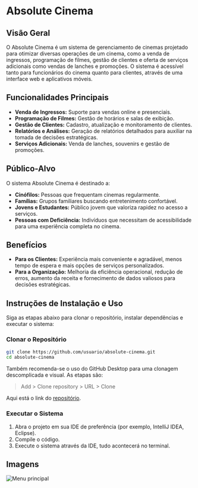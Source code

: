 # Absolute Cinema

## Visão Geral
O Absolute Cinema é um sistema de gerenciamento de cinemas projetado para otimizar diversas operações de um cinema, como a venda de ingressos, programação de filmes, gestão de clientes e oferta de serviços adicionais como vendas de lanches e promoções. O sistema é acessível tanto para funcionários do cinema quanto para clientes, através de uma interface web e aplicativos móveis.

## Funcionalidades Principais
- **Venda de Ingressos:** Suporte para vendas online e presenciais.
- **Programação de Filmes:** Gestão de horários e salas de exibição.
- **Gestão de Clientes:** Cadastro, atualização e monitoramento de clientes.
- **Relatórios e Análises:** Geração de relatórios detalhados para auxiliar na tomada de decisões estratégicas.
- **Serviços Adicionais:** Venda de lanches, souvenirs e gestão de promoções.

## Público-Alvo
O sistema Absolute Cinema é destinado a:
- **Cinófilos:** Pessoas que frequentam cinemas regularmente.
- **Famílias:** Grupos familiares buscando entretenimento confortável.
- **Jovens e Estudantes:** Público jovem que valoriza rapidez no acesso a serviços.
- **Pessoas com Deficiência:** Indivíduos que necessitam de acessibilidade para uma experiência completa no cinema.

## Benefícios
- **Para os Clientes:** Experiência mais conveniente e agradável, menos tempo de espera e mais opções de serviços personalizados.
- **Para a Organização:** Melhoria da eficiência operacional, redução de erros, aumento da receita e fornecimento de dados valiosos para decisões estratégicas.

## Instruções de Instalação e Uso
Siga as etapas abaixo para clonar o repositório, instalar dependências e executar o sistema:

### Clonar o Repositório
```bash
git clone https://github.com/usuario/absolute-cinema.git
cd absolute-cinema
```
Também recomenda-se o uso do GitHub Desktop para uma clonagem descomplicada e visual.
As etapas são:
> Add > Clone repository > URL > Clone

Aqui está o link do [repositório](https://github.com/Syfy7/Projeto_Final.git).

### Executar o Sistema
1. Abra o projeto em sua IDE de preferência (por exemplo, IntelliJ IDEA, Eclipse).
2. Compile o código.
3. Execute o sistema através da IDE, tudo acontecerá no terminal.

## Imagens
![Menu principal](https://github.com/Syfy7/Projeto_Final/blob/e8157b081513c4146cde1295809cd172c0c5ce73/images/Absolute%20Cinema.png)

